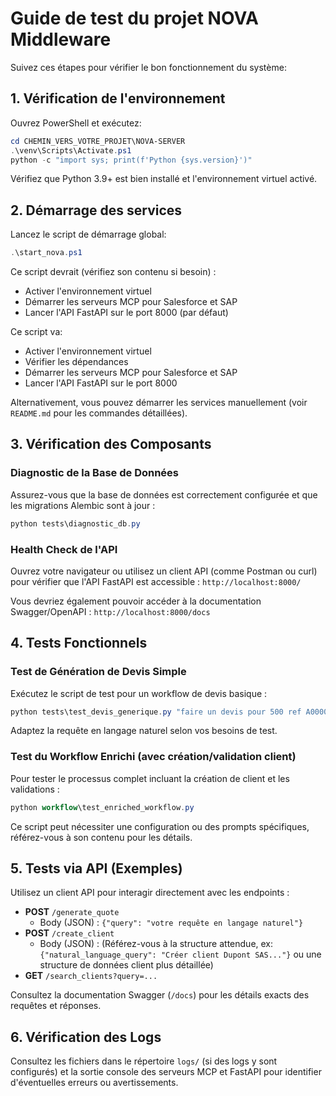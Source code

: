 # Guide de test du projet NOVA Middleware

Suivez ces étapes pour vérifier le bon fonctionnement du système:

## 1. Vérification de l'environnement

Ouvrez PowerShell et exécutez:

```powershell
cd CHEMIN_VERS_VOTRE_PROJET\NOVA-SERVER
.\venv\Scripts\Activate.ps1
python -c "import sys; print(f'Python {sys.version}')"
```

Vérifiez que Python 3.9+ est bien installé et l'environnement virtuel activé.

## 2. Démarrage des services

Lancez le script de démarrage global:

```powershell
.\start_nova.ps1
```

Ce script devrait (vérifiez son contenu si besoin) :
- Activer l'environnement virtuel
- Démarrer les serveurs MCP pour Salesforce et SAP
- Lancer l'API FastAPI sur le port 8000 (par défaut)

Ce script va:
- Activer l'environnement virtuel
- Vérifier les dépendances
- Démarrer les serveurs MCP pour Salesforce et SAP
- Lancer l'API FastAPI sur le port 8000

Alternativement, vous pouvez démarrer les services manuellement (voir `README.md` pour les commandes détaillées).

## 3. Vérification des Composants

### Diagnostic de la Base de Données
Assurez-vous que la base de données est correctement configurée et que les migrations Alembic sont à jour :
```powershell
python tests\diagnostic_db.py
```

### Health Check de l'API
Ouvrez votre navigateur ou utilisez un client API (comme Postman ou curl) pour vérifier que l'API FastAPI est accessible :
`http://localhost:8000/`

Vous devriez également pouvoir accéder à la documentation Swagger/OpenAPI :
`http://localhost:8000/docs`

## 4. Tests Fonctionnels

### Test de Génération de Devis Simple
Exécutez le script de test pour un workflow de devis basique :
```powershell
python tests\test_devis_generique.py "faire un devis pour 500 ref A00002 pour le client Edge Communications"
```
Adaptez la requête en langage naturel selon vos besoins de test.

### Test du Workflow Enrichi (avec création/validation client)
Pour tester le processus complet incluant la création de client et les validations :
```powershell
python workflow\test_enriched_workflow.py
```
Ce script peut nécessiter une configuration ou des prompts spécifiques, référez-vous à son contenu pour les détails.

## 5. Tests via API (Exemples)

Utilisez un client API pour interagir directement avec les endpoints :

- **POST** `/generate_quote`
  - Body (JSON) : `{"query": "votre requête en langage naturel"}`
- **POST** `/create_client`
  - Body (JSON) : (Référez-vous à la structure attendue, ex: `{"natural_language_query": "Créer client Dupont SAS..."}` ou une structure de données client plus détaillée)
- **GET** `/search_clients?query=...`

Consultez la documentation Swagger (`/docs`) pour les détails exacts des requêtes et réponses.

## 6. Vérification des Logs

Consultez les fichiers dans le répertoire `logs/` (si des logs y sont configurés) et la sortie console des serveurs MCP et FastAPI pour identifier d'éventuelles erreurs ou avertissements.